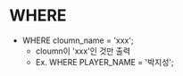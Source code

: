 # WHERE
- WHERE cloumn_name = 'xxx';
    - cloumn이 'xxx'인 것만 출력
    - Ex. WHERE PLAYER_NAME = '박지성';
